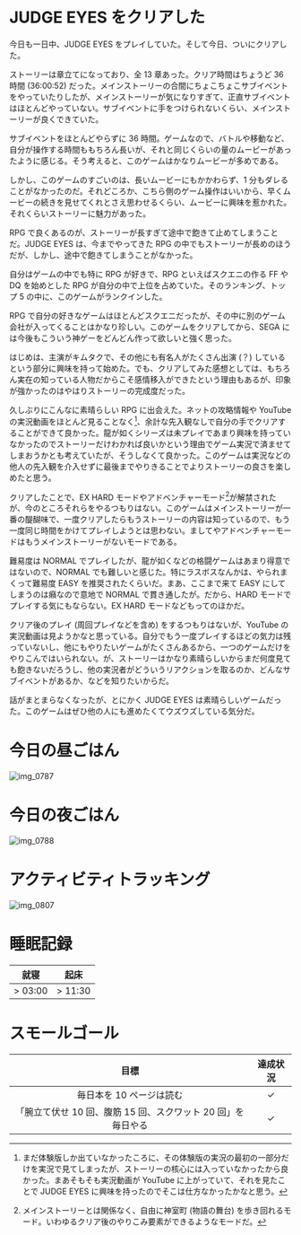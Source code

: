 # JUDGE EYES をクリアした
今日も一日中、JUDGE EYES をプレイしていた。そして今日、ついにクリアした。

ストーリーは章立てになっており、全 13 章あった。クリア時間はちょうど 36 時間 (36:00:52) だった。メインストーリーの合間にちょこちょこサブイベントをやっていたりしたが、メインストーリーが気になりすぎて、正直サブイベントはほとんどやっていない。サブイベントに手をつけられないくらい、メインストーリーが良くできていた。

サブイベントをほとんどやらずに 36 時間。ゲームなので、バトルや移動など、自分が操作する時間ももちろん長いが、それと同じくらいの量のムービーがあったように感じる。そう考えると、このゲームはかなりムービーが多めである。

しかし、このゲームのすごいのは、長いムービーにもかかわらず、1 分もダレることがなかったのだ。それどころか、こちら側のゲーム操作はいいから、早くムービーの続きを見せてくれとさえ思わせるくらい、ムービーに興味を惹かれた。それくらいストーリーに魅力があった。

RPG で良くあるのが、ストーリーが長すぎて途中で飽きて止めてしまうことだ。JUDGE EYES は、今までやってきた RPG の中でもストーリーが長めのほうだが、しかし、途中で飽きてしまうことがなかった。

自分はゲームの中でも特に RPG が好きで、RPG といえばスクエニの作る FF や DQ を始めとした RPG が自分の中で上位を占めていた。そのランキング、トップ 5 の中に、このゲームがランクインした。

RPG で自分の好きなゲームはほとんどスクエニだったが、その中に別のゲーム会社が入ってくることはかなり珍しい。このゲームをクリアしてから、SEGA には今後もこういう神ゲーをどんどん作って欲しいと強く思った。

はじめは、主演がキムタクで、その他にも有名人がたくさん出演 (？) しているという部分に興味を持って始めた。でも、クリアしてみた感想としては、もちろん実在の知っている人物だからこそ感情移入ができたという理由もあるが、印象が強かったのはやはりストーリーの完成度だった。

久しぶりにこんなに素晴らしい RPG に出会えた。ネットの攻略情報や YouTube の実況動画をほとんど見ることなく[^youtube-game-play]、余計な先入観なしで自分の手でクリアすることができて良かった。龍が如くシリーズは未プレイであまり興味を持っていなかったのでストーリーだけわかれば良いかという理由でゲーム実況で済ませてしまおうかとも考えていたが、そうしなくて良かった。このゲームは実況などの他人の先入観を介入せずに最後までやりきることでよりストーリーの良さを楽しめたと思う。

[^youtube-game-play]: まだ体験版しか出ていなかったころに、その体験版の実況の最初の一部分だけを実況で見てしまったが、ストーリーの核心には入っていなかったから良かった。まあそもそも実況動画が YouTube に上がっていて、それを見たことで JUDGE EYES に興味を持ったのでそこは仕方なかったかなと思う。

クリアしたことで、EX HARD モードやアドベンチャーモード[^adventure-mode]が解禁されたが、今のところそれらをやるつもりはない。このゲームはメインストーリーが一番の醍醐味で、一度クリアしたらもうストーリーの内容は知っているので、もう一度同じ時間をかけてプレイしようとは思わない。ましてやアドベンチャーモードはもうメインストーリーがないモードである。

[^adventure-mode]: メインストーリーとは関係なく、自由に神室町 (物語の舞台) を歩き回れるモード。いわゆるクリア後のやりこみ要素ができるようなモードだ。

難易度は NORMAL でプレイしたが、龍が如くなどの格闘ゲームはあまり得意ではないので、NORMAL でも難しいと感じた。特にラスボスなんかは、やられまくって難易度 EASY を推奨されたくらいだ。まあ、ここまで来て EASY にしてしまうのは癪なので意地で NORMAL で貫き通したが。だから、HARD モードでプレイする気にもならない。EX HARD モードなどもってのほかだ。

クリア後のプレイ (周回プレイなどを含め) をするつもりはないが、YouTube の実況動画は見ようかなと思っている。自分でもう一度プレイするほどの気力は残っていないし、他にもやりたいゲームがたくさんあるから、一つのゲームだけをやりこんではいられない。が、ストーリーはかなり素晴らしいからまだ何度見ても飽きないだろうし、他の実況者がどういうリアクションを取るのか、どんなサブイベントがあるか、などを知りたいからだ。

話がまとまらなくなったが、とにかく JUDGE EYES は素晴らしいゲームだった。このゲームはぜひ他の人にも進めたくてウズウズしている気分だ。

# 今日の昼ごはん
![img_0787](/images/2019/01/img_0787.jpg)

# 今日の夜ごはん
![img_0788](/images/2019/01/img_0788.jpg)

# アクティビティトラッキング
![img_0807](/images/2019/01/img_0807.png)

# 睡眠記録
| 就寝 | 起床 |
|:---:|:---:|
| > 03:00 | > 11:30 |

# スモールゴール
| 目標 | 達成状況 |
|:---:|:---:|
| 毎日本を 10 ページは読む | ✓ |
| 「腕立て伏せ 10 回、腹筋 15 回、スクワット 20 回」を毎日やる | ✓ |

